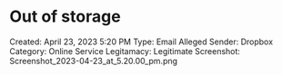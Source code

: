 # Out of storage

Created: April 23, 2023 5:20 PM
Type: Email
Alleged Sender: Dropbox
Category: Online Service
Legitamacy: Legitimate
Screenshot: Screenshot_2023-04-23_at_5.20.00_pm.png